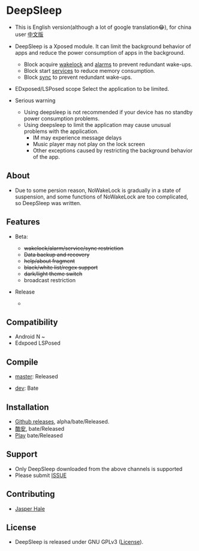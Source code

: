 # DeepSleep

- This is English version(although a lot of google translation😂), for china user [中文版](https://github.com/Jasper-1024/DeepSleep/blob/dev/README/README_zh_cn.md)

- DeepSleep is a Xposed module. It can limit the background behavior of apps and reduce the power consumption of apps in the background.
  - Block acquire [wakelock](https://developer.android.com/training/scheduling/wakelock) and [alarms](https://developer.android.com/training/scheduling/alarms) to prevent redundant wake-ups.
  - Block start [services](https://developer.android.com/guide/components/services) to reduce memory consumption.
  - Block [sync](https://developer.android.com/training/sync-adapters?hl=zh-cn) to prevent redundant wake-ups.

- EDxposed/LSPosed scope Select the application to be limited.

- Serious warning
  - Using deepsleep is not recommended if your device has no standby power consumption problems.
  - Using deepsleep to limit the application may cause unusual problems with the application.
    - IM may experience message delays
    - Music player may not play on the lock screen
    - Other exceptions caused by restricting the background behavior of the app.

## About

- Due to some persion reason, NoWakeLock is gradually in a state of suspension, and some functions of NoWakeLock are too complicated, so DeepSleep was written.

## Features

- Beta:
  - ~~wakelock/alarm/service/sync restriction~~
  - ~~Data backup and recovery~~
  - ~~help/about fragment~~
  - ~~black/white list/regex support~~
  - ~~dark/light theme switch~~
  - broadcast restriction

- Release

  -

## Compatibility

- Android N ~
- Edxpoed LSPosed

## Compile

- [master](https://github.com/Jasper-1024/DeepSleep): Released

- [dev](https://github.com/Jasper-1024/DeepSleep/tree/dev): Bate

## Installation

- [Github releases](https://github.com/Jasper-1024/DeepSleep/releases), alpha/bate/Released.
- [酷安](https://www.coolapk.com/apk/260112), bate/Released
- [Play](https://play.google.com/store/apps/details?id=com.js.deepsleep) bate/Released

## Support

- Only DeepSleep downloaded from the above channels is supported
- Please submit [ISSUE](https://github.com/Jasper-1024/DeepSleep/issues)

## Contributing

- [Jasper Hale](https://github.com/Jasper-1024)

## License

- DeepSleep is released under GNU GPLv3 ([License](https://github.com/Jasper-1024/DeepSleep/blob/master/LICENSE)).
